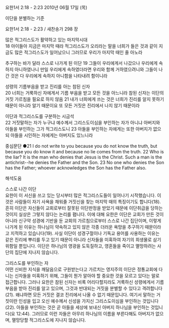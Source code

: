 요한1서 2:18 - 2:23 
2010년 06월 17일 (목)

이단을 분별하는 기준



요한1서 2:18 - 2:23 / 새찬송가 298 장


많은 적그리스도가 활약하고 있는 마지막시대  
18 아이들아 지금은 마지막 때라 적그리스도가 오리라는 말을 너희가 들은 것과 같이 지금도 많은 적그리스도가 일어났으니 그러므로 우리가 마지막 때인 줄 아노라  

추구하는 바가 달라 스스로 나가게 된 이단 
19 그들이 우리에게서 나갔으나 우리에게 속하지 아니하였나니 만일 우리에게 속하였더라면 우리와 함께 거하였으려니와 그들이 나간 것은 다 우리에게 속하지 아니함을 나타내려 함이니라  

성령의 기름부음을 받고 진리를 아는 참된 신자   
20 너희는 거룩하신 자에게서 기름 부음을 받고 모든 것을 아느니라  참된 신자는 이단의 거짓 가르침을 필요로 하지 않음 21 내가 너희에게 쓰는 것은 너희가 진리를 알지 못하기 때문이 아니라 알기 때문이요 또 모든 거짓은 진리에서 나지 않기 때문이라  

이단과 적그리스도를 구분하는 시금석   
22 거짓말하는 자가 누구냐 예수께서 그리스도이심을 부인하는 자가 아니냐 아버지와 아들을 부인하는 그가 적그리스도니 23 아들을 부인하는 자에게는 또한 아버지가 없으되 아들을 시인하는 자에게는 아버지도 있느니라  

중심문단 ●21 I do not write to you because you do not know the truth, but because you do know it and because no lie comes from the truth. 22 Who is the liar? It is the man who denies that Jesus is the Christ. Such a man is the antichrist--he denies the Father and the Son. 23 No one who denies the Son has the Father; whoever acknowledges the Son has the Father also.

해석도움





스스로 나간 이단   
요한이 이 서신을 쓰고 있는 당시부터 많은 적그리스도들이 일어나기 시작했습니다. 이것은 사람들이 자기 사욕을 채워줄 거짓신을 찾는 마지막 때의 특징이기도 합니다(18). 흔히 이단은 자신들이 교회로부터 잘못된 이단판정을 받았기 때문에 이단취급을 당하는 것이지 실상은 그렇지 않다는 논리를 폅니다. 이에 대해 요한은 이단은 교회가 만든 것이 아니라 신구약 성경에 기반을 둔 교회의 가르침으로부터 스스로 나간 집단이며, 이렇게 나가게 된 이유는 하나님이 약속하고 있지 않은 각종 더러운 욕망을 추구하기 때문이라고 지적하고 있습니다(19). 사실 이단이 성경구절이나 기독교 용어를 사용하는 이유는 같은 진리에 뿌리를 두고 있기 때문이 아니라 신자들을 미혹하여 자기의 희생물로 삼기 위함일 뿐입니다. 이단은 하나님의 영광을 도둑질하고, 영혼들을 죽이고 멸망하려는 사단의 집단에 지나지 않습니다.   

그리스도를 부인하는 자   
어떤 신비한 지식을 깨달음으로 구원받는다고 가르치는 영지주의 이단은 정통교회에 다니는 신자들을 미혹하기 위해, 그들이 뭔가 알아야 할 중요한 것을 모르고 있다는 말로 접근합니다. 그러나 요한은 참된 신자는 비록 어리다할지라도 거룩하신 성령에게서 기름부음을 받아 진리를 알고 있으며, 그것과 반대되는 거짓을 분별할 수 있다고 격려합니다(21). 왜냐하면  모든 거짓은 결코 진리에서 나올 수 없기 때문입니다. 여기서 말하는 거짓이란 인성을 입고 오신 예수께서 신성을 가지신 그리스도이심을 부인하는 것입니다(22). 아들을 부인하는 것은 곧 아들을 세상에 보내신 아버지 하나님을 부인하는 것입니다(요 12:44). 그러므로 이런 자들은 아무리 하나님의 이름을 부른다해도 아버지가 없으며, 멸망당할 적그리스도에 지나지 않습니다.